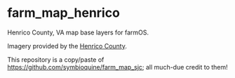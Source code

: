 # farm_map_henrico

Henrico County, VA map base layers for farmOS.

Imagery provided by the [Henrico County](https://data-henrico.opendata.arcgis.com/).

This repository is a copy/paste of https://github.com/symbioquine/farm_map_sjc; all much-due credit to them!
